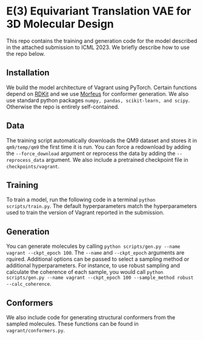 # E(3) Equivariant Translation VAE for 3D Molecular Design
This repo contains the training and generation code for the model described in the attached submission to ICML 2023. We briefly describe how to use the repo below.

## Installation

We build the model architecture of Vagrant using PyTorch. Certain functions depend on [RDKit](https://www.rdkit.org/docs/Install.html) and we use [Morfeus](https://kjelljorner.github.io/morfeus/installation.html) for conformer generation. We also use standard python packages `numpy, pandas, scikit-learn, and scipy`. Otherwise the repo is entirely self-contained.

## Data

The training script automatically downloads the QM9 dataset and stores it in `qm9/temp/qm9` the first time it is run. You can force a redownload by adding the `--force_download` argument or reprocess the data by adding the `--reprocess_data` argument. We also include a pretrained checkpoint file in `checkpoints/vagrant`.

## Training

To train a model, run the following code in a terminal `python scripts/train.py`. The default hyperparameters match the hyperparameters used to train the version of Vagrant reported in the submission.

## Generation

You can generate molecules by calling `python scripts/gen.py --name vagrant --ckpt_epoch 100`. The `--name` and `--ckpt_epoch` arguments are rquired. Additional options can be passed to select a sampling method or additional hyperparameters. For instance, to use robust sampling and calculate the coherence of each sample, you would call `python scripts/gen.py --name vagrant --ckpt_epoch 100 --sample_method robust --calc_coherence`.

## Conformers

We also include code for generating structural conformers from the sampled molecules. These functions can be found in `vagrant/conformers.py`.
